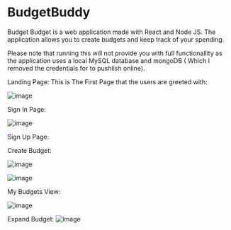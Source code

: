# BudgetBuddy
Budget Budget is a web application made with React and Node JS. The application allows you to create budgets and keep track of your spending.

Please note that running this will not provide you with full functionallity as the application uses a local MySQL database and mongoDB ( Which I removed the credentials for to pushlish online).

Landing Page: This is The First Page that the users are greeted with:

![image](https://user-images.githubusercontent.com/64698780/117174773-12645200-ad9c-11eb-833d-1488f757caf9.png)


Sign In Page:

![image](https://user-images.githubusercontent.com/64698780/117174939-4770a480-ad9c-11eb-8910-20edf8bb03a6.png)

Sign Up Page: 

Create Budget:

![image](https://user-images.githubusercontent.com/64698780/117175622-0b8a0f00-ad9d-11eb-94ff-bf2bb62c21bc.png)


![image](https://user-images.githubusercontent.com/64698780/117175676-180e6780-ad9d-11eb-9d74-59d14034876b.png)


My Budgets View:

![image](https://user-images.githubusercontent.com/64698780/117176241-ab479d00-ad9d-11eb-968b-ffe0d78b27cc.png)

Expand Budget:
![image](https://user-images.githubusercontent.com/64698780/117176597-0aa5ad00-ad9e-11eb-97c0-1c82e8e3b8b7.png)
